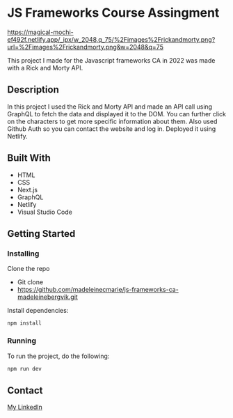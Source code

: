 # JS Frameworks Course Assingment

https://magical-mochi-ef492f.netlify.app/_ipx/w_2048,q_75/%2Fimages%2Frickandmorty.png?url=%2Fimages%2Frickandmorty.png&w=2048&q=75

 This project I made for the Javascript frameworks CA in 2022 was made with a Rick and Morty API. 

## Description

In this project I used the Rick and Morty API and made an API call using GraphQL to fetch the data and displayed it to the DOM. You can further click on the characters to get more specific information about them. Also used Github Auth so you can contact the website and log in. Deployed it using Netlify.

## Built With

- HTML
- CSS
- Next.js
- GraphQL
- Netlify
- Visual Studio Code

## Getting Started

### Installing

Clone the repo
- Git clone
- https://github.com/madeleinecmarie/js-frameworks-ca-madeleinebergvik.git


Install dependencies:

```
npm install
```

### Running

To run the project, do the following: 

```bash
npm run dev
```

## Contact

[My LinkedIn](https://www.linkedin.com/in/madeleine-bergvik-276b6b20a/)
